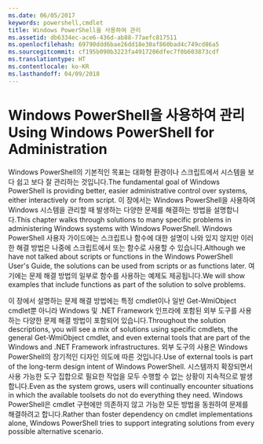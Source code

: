 ```yaml
---
ms.date: 06/05/2017
keywords: powershell,cmdlet
title: Windows PowerShell을 사용하여 관리
ms.assetid: db6334ec-ace6-436d-ab88-77aefc817511
ms.openlocfilehash: 69790ddd6bae26dd18e30af860bad4c749cd86a5
ms.sourcegitcommit: cf195b090b3223fa4917206dfec7f0b603873cdf
ms.translationtype: HT
ms.contentlocale: ko-KR
ms.lasthandoff: 04/09/2018
---
```

# <a name="using-windows-powershell-for-administration"></a><span data-ttu-id="f8bfb-103">Windows PowerShell을 사용하여 관리</span><span class="sxs-lookup"><span data-stu-id="f8bfb-103">Using Windows PowerShell for Administration</span></span>
<span data-ttu-id="f8bfb-104">Windows PowerShell의 기본적인 목표는 대화형 환경이나 스크립트에서 시스템을 보다 쉽고 보다 잘 관리하는 것입니다.</span><span class="sxs-lookup"><span data-stu-id="f8bfb-104">The fundamental goal of Windows PowerShell is providing better, easier administrative control over systems, either interactively or from script.</span></span> <span data-ttu-id="f8bfb-105">이 장에서는 Windows PowerShell을 사용하여 Windows 시스템을 관리할 때 발생하는 다양한 문제를 해결하는 방법을 설명합니다.</span><span class="sxs-lookup"><span data-stu-id="f8bfb-105">This chapter walks through solutions to many specific problems in administering Windows systems with Windows PowerShell.</span></span> <span data-ttu-id="f8bfb-106">Windows PowerShell 사용자 가이드에는 스크립트나 함수에 대한 설명이 나와 있지 않지만 이러한 해결 방법은 나중에 스크립트에서 또는 함수로 사용할 수 있습니다.</span><span class="sxs-lookup"><span data-stu-id="f8bfb-106">Although we have not talked about scripts or functions in the Windows PowerShell User's Guide, the solutions can be used from scripts or as functions later.</span></span> <span data-ttu-id="f8bfb-107">여기에는 문제 해결 방법의 일부로 함수를 사용하는 예제도 제공됩니다.</span><span class="sxs-lookup"><span data-stu-id="f8bfb-107">We will show examples that include functions as part of the solution to solve problems.</span></span>

<span data-ttu-id="f8bfb-108">이 장에서 설명하는 문제 해결 방법에는 특정 cmdlet이나 일반 Get-WmiObject cmdlet뿐 아니라 Windows 및 .NET Framework 인프라에 포함된 외부 도구를 사용하는 다양한 문제 해결 방법이 포함되어 있습니다.</span><span class="sxs-lookup"><span data-stu-id="f8bfb-108">Throughout the solution descriptions, you will see a mix of solutions using specific cmdlets, the general Get-WmiObject cmdlet, and even external tools that are part of the Windows and .NET Framework infrastructures.</span></span> <span data-ttu-id="f8bfb-109">외부 도구의 사용은 Windows PowerShell의 장기적인 디자인 의도에 따른 것입니다.</span><span class="sxs-lookup"><span data-stu-id="f8bfb-109">Use of external tools is part of the long-term design intent of Windows PowerShell.</span></span> <span data-ttu-id="f8bfb-110">시스템까지 확장되면서 사용 가능한 도구 집합으로 필요한 작업을 모두 수행할 수 없는 상황이 지속적으로 발생합니다.</span><span class="sxs-lookup"><span data-stu-id="f8bfb-110">Even as the system grows, users will continually encounter situations in which the available toolsets do not do everything they need.</span></span> <span data-ttu-id="f8bfb-111">Windows PowerShell은 cmdlet 구현에만 의존하지 않고 가능한 모든 방법을 동원하여 문제를 해결하려고 합니다.</span><span class="sxs-lookup"><span data-stu-id="f8bfb-111">Rather than foster dependency on cmdlet implementations alone, Windows PowerShell tries to support integrating solutions from every possible alternative scenario.</span></span>